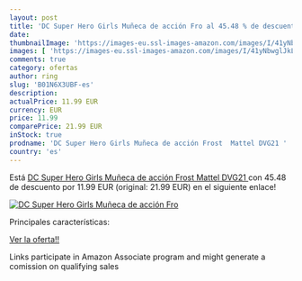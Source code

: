 ```yaml
---
layout: post
title: 'DC Super Hero Girls Muñeca de acción Fro al 45.48 % de descuento'
date: 
thumbnailImage: 'https://images-eu.ssl-images-amazon.com/images/I/41yNbwglJkL._SL200_.jpg'
images: [ 'https://images-eu.ssl-images-amazon.com/images/I/41yNbwglJkL._SL200_.jpg' ]
comments: true
category: ofertas
author: ring
slug: 'B01N6X3UBF-es'
description:
actualPrice: 11.99 EUR
currency: EUR
price: 11.99
comparePrice: 21.99 EUR
inStock: true
prodname: 'DC Super Hero Girls Muñeca de acción Frost  Mattel DVG21 '
country: 'es'
---
```


Está [DC Super Hero Girls Muñeca de acción Frost  Mattel DVG21 ](https://www.amazon.es/dp/B01N6X3UBF/?tag=tolees-21) con 45.48 de descuento por 11.99 EUR (original: 21.99 EUR) en el siguiente enlace!

[![DC Super Hero Girls Muñeca de acción Fro](https://images-eu.ssl-images-amazon.com/images/I/41yNbwglJkL._SL200_.jpg)](https://www.amazon.es/dp/B01N6X3UBF/?tag=tolees-21)

Principales características:


[Ver la oferta!!](https://www.amazon.es/dp/B01N6X3UBF/?tag=tolees-21)

Links participate in Amazon Associate program and might generate a comission on qualifying sales


